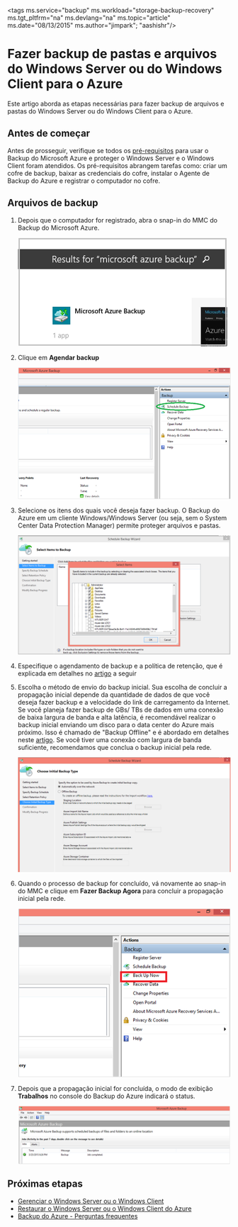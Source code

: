 <properties
   pageTitle="Fazer backup de arquivos e pastas do Windows Server ou do Windows Client para o Azure | Microsoft Azure"
	description="Saiba como fazer backup de um Windows Server ou Windows Client para o Azure."
	services="backup"
	documentationCenter=""
	authors="aashishr"
	manager="jwhit"
	editor=""/>

<tags ms.service="backup" ms.workload="storage-backup-recovery" ms.tgt_pltfrm="na" ms.devlang="na" ms.topic="article" ms.date="08/13/2015" ms.author="jimpark"; "aashishr"/>

# Fazer backup de pastas e arquivos do Windows Server ou do Windows Client para o Azure
Este artigo aborda as etapas necessárias para fazer backup de arquivos e pastas do Windows Server ou do Windows Client para o Azure.

## Antes de começar
Antes de prosseguir, verifique se todos os [pré-requisitos](backup-configure-vault.md#before-you-start) para usar o Backup do Microsoft Azure e proteger o Windows Server e o Windows Client foram atendidos. Os pré-requisitos abrangem tarefas como: criar um cofre de backup, baixar as credenciais do cofre, instalar o Agente de Backup do Azure e registrar o computador no cofre.

## Arquivos de backup
1. Depois que o computador for registrado, abra o snap-in do MMC do Backup do Microsoft Azure.

    ![Resultado da pesquisa](./media/backup-azure-backup-windows-server/result.png)

2. Clique em **Agendar backup**

    ![Agendar backup](./media/backup-azure-backup-windows-server/schedulebackup.png)

3. Selecione os itens dos quais você deseja fazer backup. O Backup do Azure em um cliente Windows/Windows Server (ou seja, sem o System Center Data Protection Manager) permite proteger arquivos e pastas.

    ![Itens para backup](./media/backup-azure-backup-windows-server/items.png)

4. Especifique o agendamento de backup e a política de retenção, que é explicada em detalhes no [artigo](backup-azure-backup-cloud-as-tape.md) a seguir

5. Escolha o método de envio do backup inicial. Sua escolha de concluir a propagação inicial depende da quantidade de dados de que você deseja fazer backup e a velocidade do link de carregamento da Internet. Se você planeja fazer backup de GBs/ TBs de dados em uma conexão de baixa largura de banda e alta latência, é recomendável realizar o backup inicial enviando um disco para o data center do Azure mais próximo. Isso é chamado de "Backup Offline" e é abordado em detalhes neste [artigo](backup-azure-backup-import-export.md). Se você tiver uma conexão com largura de banda suficiente, recomendamos que conclua o backup inicial pela rede.

    ![Backup inicial](./media/backup-azure-backup-windows-server/initialbackup.png)

6. Quando o processo de backup for concluído, vá novamente ao snap-in do MMC e clique em **Fazer Backup Agora** para concluir a propagação inicial pela rede.

    ![Fazer backup agora](./media/backup-azure-backup-windows-server/backupnow.png)

7. Depois que a propagação inicial for concluída, o modo de exibição **Trabalhos** no console do Backup do Azure indicará o status.

    ![IR completo](./media/backup-azure-backup-windows-server/ircomplete.png)

## Próximas etapas
- [Gerenciar o Windows Server ou o Windows Client](backup-azure-manage-windows-server.md)
- [Restaurar o Windows Server ou o Windows Client do Azure](backup-azure-restore-windows-server.md)
- [Backup do Azure - Perguntas frequentes](backup-azure-backup-faq.md)

<!---HONumber=August15_HO8-->